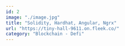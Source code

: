 ```yaml
---
id: 2
image: "./image.jpg"
title: "Solidity, Hardhat, Angular, Ngrx"
url: "https://tiny-hall-9611.on.fleek.co/"
category: "Blockchain - Defi"
---
```

